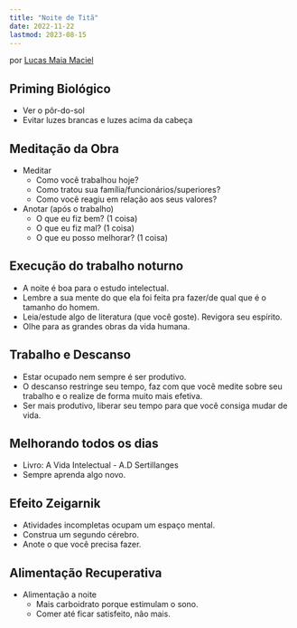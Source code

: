 ```yaml
---
title: "Noite de Titã"
date: 2022-11-22
lastmod: 2023-08-15
---
```



por [Lucas Maia Maciel](https://instagram.com/lucasmaiamaciel)


## Priming Biológico
- Ver o pôr-do-sol
- Evitar luzes brancas e luzes acima da cabeça


## Meditação da Obra
- Meditar
    - Como você trabalhou hoje?
    - Como tratou sua família/funcionários/superiores?
    - Como você reagiu em relação aos seus valores?
- Anotar (após o trabalho)
    - O que eu fiz bem? (1 coisa)
    - O que eu fiz mal? (1 coisa)
    - O que eu posso melhorar? (1 coisa)


## Execução do trabalho noturno
- A noite é boa para o estudo intelectual.
- Lembre a sua mente do que ela foi feita pra fazer/de qual que é o tamanho do homem.
- Leia/estude algo de literatura (que você goste). Revigora seu espírito.
- Olhe para as grandes obras da vida humana.


## Trabalho e Descanso
- Estar ocupado nem sempre é ser produtivo.
- O descanso restringe seu tempo, faz com que você medite sobre seu trabalho e o realize de forma muito mais efetiva.
- Ser mais produtivo, liberar seu tempo para que você consiga mudar de vida.


## Melhorando todos os dias
- Livro: A Vida Intelectual - A.D Sertillanges
- Sempre aprenda algo novo.


## Efeito Zeigarnik
- Atividades incompletas ocupam um espaço mental.
- Construa um segundo cérebro.
- Anote o que você precisa fazer.


## Alimentação Recuperativa
- Alimentação a noite
    - Mais carboidrato porque estimulam o sono.
    - Comer até ficar satisfeito, não mais.

